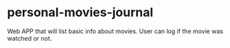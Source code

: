 # personal-movies-journal
Web APP that will list basic info about movies. User can log if the movie was watched or not.

